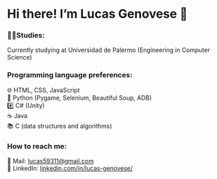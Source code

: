 # Hi there! I’m Lucas Genovese 👋

### 👨‍🎓Studies:  
Currently studying at Universidad de Palermo (Engineering in Computer Science)  
  
### Programming language preferences:  
🌐 HTML, CSS, JavaScript  
🐍 Python (Pygame, Selenium, Beautiful Soup, ADB)     
#️⃣ C# (Unity)  
☕ Java  
📚 C (data structures and algorithms)  
  
### How to reach me:  
📩 Mail: [lucas59311@gmail.com](mailto:lucas59311@gmail.com)  
💼 LinkedIn: [linkedin.com/in/lucas-genovese/](https://www.linkedin.com/in/lucas-genovese/)
